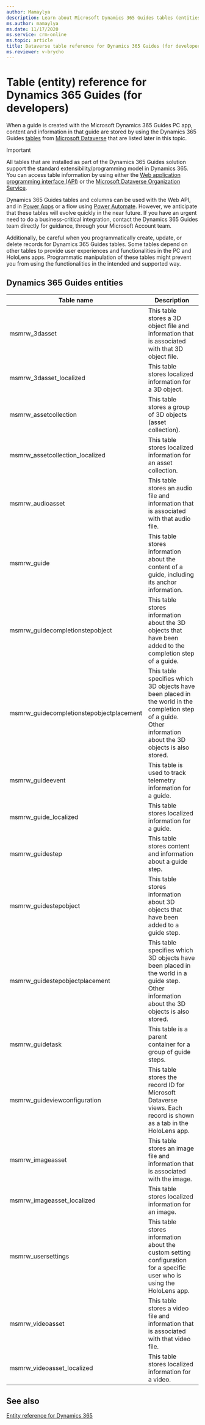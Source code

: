 ```yaml
---
author: Mamaylya
description: Learn about Microsoft Dynamics 365 Guides tables (entities) that you can use to extend Dynamics 365 if you're a developer.
ms.author: mamaylya
ms.date: 11/17/2020
ms.service: crm-online
ms.topic: article
title: Dataverse table reference for Dynamics 365 Guides (for developers)
ms.reviewer: v-brycho
---
```


# Table (entity) reference for Dynamics 365 Guides (for developers)

When a guide is created with the Microsoft Dynamics 365 Guides PC app, content and information in that guide are stored by using the 
Dynamics 365 Guides [tables](https://docs.microsoft.com/powerapps/maker/common-data-service/entity-overview) from [Microsoft Dataverse](https://docs.microsoft.com/powerapps/maker/common-data-service/data-platform-intro) that are listed later in this topic.

> [!IMPORTANT]
> All tables that are installed as part of the Dynamics 365 Guides solution support the standard extensibility/programming model in Dynamics 365. You can access table information by using either the [Web application programming interface (API)](https://docs.microsoft.com/powerapps/developer/common-data-service/webapi/overview) or the [Microsoft Dataverse Organization Service](https://docs.microsoft.com/powerapps/developer/common-data-service/org-service/overview).
>
> Dynamics 365 Guides tables and columns can be used with the Web API, and in [Power Apps](https://powerapps.microsoft.com/) or a flow using [Power Automate](https://flow.microsoft.com/). However, we anticipate that these tables will evolve quickly in the near future. If you have an urgent need to do a business-critical integration, contact the Dynamics 365 Guides team directly for guidance, through your Microsoft Account team.
>
> Additionally, be careful when you programmatically create, update, or delete records for Dynamics 365 Guides tables. Some tables depend on other tables to provide user experiences and functionalities in the PC and HoloLens apps. Programmatic manipulation of these tables might prevent you from using the functionalities in the intended and supported way.

## Dynamics 365 Guides entities

| Table name | Description |
|-------------|-------------|
| msmrw\_3dasset | This table stores a 3D object file and information that is associated with that 3D object file. |
| msmrw\_3dasset\_localized | This table stores localized information for a 3D object. |
| msmrw\_assetcollection | This table stores a group of 3D objects (asset collection). |
| msmrw\_assetcollection\_localized | This table stores localized information for an asset collection. |
| msmrw\_audioasset | This table stores an audio file and information that is associated with that audio file. |
| msmrw\_guide | This table stores information about the content of a guide, including its anchor information. |
| msmrw\_guidecompletionstepobject | This table stores information about the 3D objects that have been added to the completion step of a guide. |
| msmrw\_guidecompletionstepobjectplacement | This table specifies which 3D objects have been placed in the world in the completion step of a guide. Other information about the 3D objects is also stored. |
| msmrw\_guideevent | This table is used to track telemetry information for a guide. |
| msmrw\_guide\_localized | This table stores localized information for a guide. |
| msmrw\_guidestep | This table stores content and information about a guide step. |
| msmrw\_guidestepobject | This table stores information about 3D objects that have been added to a guide step. |
| msmrw\_guidestepobjectplacement | This table specifies which 3D objects have been placed in the world in a guide step. Other information about the 3D objects is also stored. |
| msmrw\_guidetask | This table is a parent container for a group of guide steps. |
| msmrw\_guideviewconfiguration | This table stores the record ID for Microsoft Dataverse views. Each record is shown as a tab in the HoloLens app. |
| msmrw\_imageasset | This table stores an image file and information that is associated with the image. |
| msmrw\_imageasset\_localized | This table stores localized information for an image. |
| msmrw\_usersettings | This table stores information about the custom setting configuration for a specific user who is using the HoloLens app. |
| msmrw\_videoasset | This table stores a video file and information that is associated with that video file. |
| msmrw\_videoasset\_localized | This table stores localized information for a video. |

## See also

[Entity reference for Dynamics 365](https://docs.microsoft.com/dynamics365/customerengagement/on-premises/developer/about-entity-reference)

